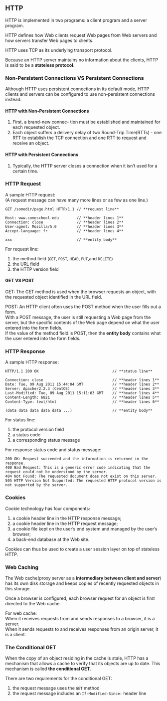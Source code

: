 ## HTTP
HTTP is implemented in two programs: a client program and a server program.

HTTP defines how Web clients request Web pages from Web servers and how servers transfer Web pages to clients.

HTTP uses TCP as its underlying transport protocol.

Because an HTTP server maintains no information about the clients, HTTP is said to be a **stateless protocol**.

### Non-Persistent Connections VS Persistent Connections
Although HTTP uses persistent connections in its default mode, HTTP clients and servers can be configured to use non-persistent connections instead.

#### HTTP with Non-Persistent Connections  
1. First, a brand-new connec- tion must be established and maintained for each requested object.
2. Each object suffers a delivery delay of two Round-Trip Time(RTTs) - one RTT to establish the TCP connection and one RTT to request and receive an object.

#### HTTP with Persistent Connections  
1. Typically, the HTTP server closes a connection when it isn’t used for a certain time.

### HTTP Request

A sample HTTP request:  
(A request message can have many more lines or as few as one line.)
```
GET /somedir/page.html HTTP/1.1 // **request line**

Host: www.someschool.edu        // **header lines 1**
Connection: close               // **header lines 2**
User-agent: Mozilla/5.0         // **header lines 3**
Accept-language: fr             // **header lines 4**

xxx                             // **entity body**
```

For request line:
1. the method field (`GET`, `POST`, `HEAD`, `PUT`,and `DELETE`)
2. the URL field
3. the HTTP version field

#### GET VS POST
GET: The GET method is used when the browser requests an object, with the requested object identified in the URL field.

POST: An HTTP client often uses the POST method when the user fills out a form.  
With a POST message, the user is still requesting a Web page from the server, 
but the specific contents of the Web page depend on what the user entered into the form fields.  
If the value of the method field is POST, then the **entity body** contains what the user entered into the form fields.

### HTTP Response

A sample HTTP response:
```
HTTP/1.1 200 OK                                 // **status line**

Connection: close                               // **header lines 1**
Date: Tue, 09 Aug 2011 15:44:04 GMT             // **header lines 2**
Server: Apache/2.2.3 (CentOS)                   // **header lines 3**
Last-Modified: Tue, 09 Aug 2011 15:11:03 GMT    // **header lines 4**
Content-Length: 6821                            // **header lines 5**
Content-Type: text/html                         // **header lines 6**

(data data data data data ...)                  // **entity body**
```

For status line:
1. the protocol version field
2. a status code
3. a corresponding status message

For response status code and status message:
```
200 OK: Request succeeded and the information is returned in the response.
400 Bad Request: This is a generic error code indicating that the request could not be understood by the server.
404 Not Found: The requested document does not exist on this server.
505 HTTP Version Not Supported: The requested HTTP protocol version is not supported by the server.
```

### Cookies
Cookie technology has four components:
1. a cookie header line in the HTTP response message; 
2. a cookie header line in the HTTP request message;
3. a cookie file kept on the user’s end system and managed by the user’s browser;
4. a back-end database at the Web site.

Cookies can thus be used to create a user session layer on top of stateless HTTP. 

### Web Caching
The Web cache(proxy server as a **intermediary between client and server**) has its own disk storage and keeps copies of recently requested objects in this storage.

Once a browser is configured, each browser request for an object is first directed to the Web cache.

For web cache:  
When it receives requests from and sends responses to a browser, it is a server.   
When it sends requests to and receives responses from an origin server, it is a client.

### The Conditional GET
When the copy of an object residing in the cache is stale,
HTTP has a mechanism that allows a cache to verify that its objects are up to date. 
This mechanism is called **the conditional GET**. 

There are two requirements for the conditional GET:
1. the request message uses the `GET` method
2. the request message includes an `If-Modified-Since:` header line

